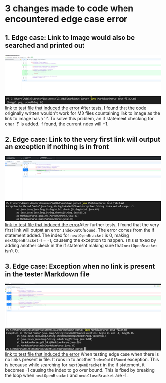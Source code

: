 # 3 changes made to code when encountered edge case error

## 1. Edge case: Link to Image would also be searched and printed out
![image](1b.png)
![image](testfailed.png)
[link to test file that induced the error](https://rhansonwang.github.io/cse15l-lab-reports/test-file2.md)
After tests, I found that the code originally written wouldn't work for MD files countaining link to image as the link to image has a '!'. To solve this problem, an if statement checking for char '!' is added. If found, the current index will +1. 

## 2. Edge case: Link to the very first link will output an exception if nothing is in front
![image](2b.png)
![image](testfailed2.png)
[link to test file that induced the error](https://rhansonwang.github.io/cse15l-lab-reports/test-file3.md)After further tests, I found that the very first link will output an error `IndexOutOfBound`. The error comes from the if statement added. The index for `nextOpenBracket` is 0, making `nextOpenBracket`-1 = -1, causeing the exception to happen. This is fixed by adding another check in the if statement making sure that `nextOpenBracket` isn't 0.

## 3. Edge case: Exception when no link is present in the tester Markdown file
![image](3b.png)
![image](testfailed3.png)
[link to test file that induced the error](https://rhansonwang.github.io/cse15l-lab-reports/test-file4.md)
When testing edge case when there is no links present in file. It runs in to another `IndexOutOfBound` exception. This is because while searching for `nextOpenBracket` in the if statement, it becomes -1 causing the index to go over bound. This is fixed by breaking the loop when `nextOpenBracket` and `nextCloseBracket` are -1. 